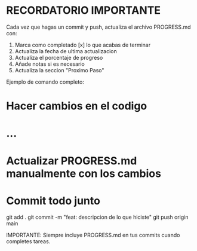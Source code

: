 ﻿# RECORDATORIO IMPORTANTE

Cada vez que hagas un commit y push, actualiza el archivo PROGRESS.md con:

1. Marca como completado [x] lo que acabas de terminar
2. Actualiza la fecha de ultima actualizacion
3. Actualiza el porcentaje de progreso
4. Añade notas si es necesario
5. Actualiza la seccion "Proximo Paso"

Ejemplo de comando completo:

# Hacer cambios en el codigo
# ...

# Actualizar PROGRESS.md manualmente con los cambios

# Commit todo junto
git add .
git commit -m "feat: descripcion de lo que hiciste"
git push origin main

IMPORTANTE: Siempre incluye PROGRESS.md en tus commits cuando completes tareas.
